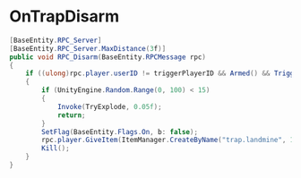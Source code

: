 <Badge type="danger" text="Carbon Compatible"/><Badge type="warning" text="Oxide Compatible"/>
# OnTrapDisarm
```csharp
[BaseEntity.RPC_Server]
[BaseEntity.RPC_Server.MaxDistance(3f)]
public void RPC_Disarm(BaseEntity.RPCMessage rpc)
{
	if ((ulong)rpc.player.userID != triggerPlayerID && Armed() && Triggered())
	{
		if (UnityEngine.Random.Range(0, 100) < 15)
		{
			Invoke(TryExplode, 0.05f);
			return;
		}
		SetFlag(BaseEntity.Flags.On, b: false);
		rpc.player.GiveItem(ItemManager.CreateByName("trap.landmine", 1, 0uL), BaseEntity.GiveItemReason.PickedUp);
		Kill();
	}
}

```
